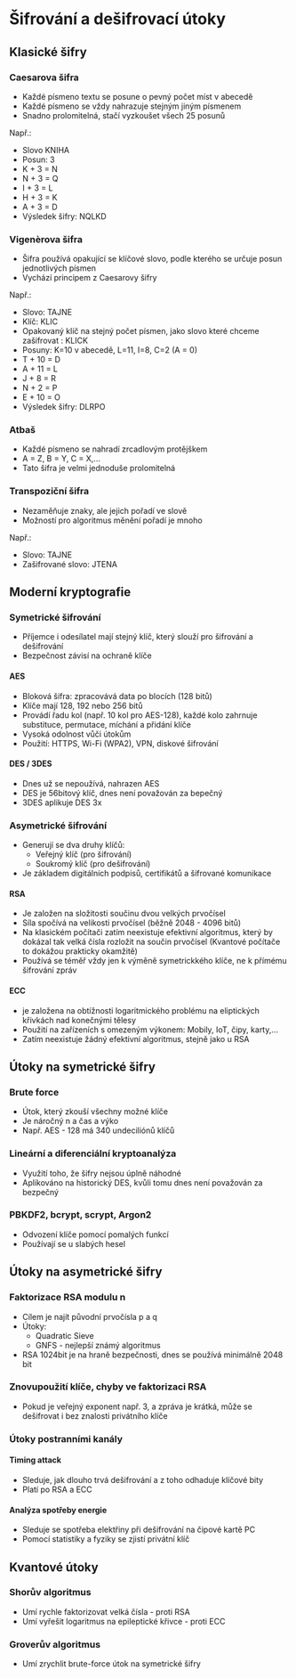 # Šifrování a dešifrovací útoky
## Klasické šifry
### Caesarova šifra
* Každé písmeno textu se posune o pevný počet míst v abecedě
* Každé písmeno se vždy nahrazuje stejným jiným písmenem
* Snadno prolomitelná, stačí vyzkoušet všech 25 posunů

Např.:
* Slovo KNIHA
* Posun: 3 
* K + 3 = N
* N + 3 = Q
* I + 3 = L
* H + 3 = K
* A + 3 = D 
* Výsledek šifry: NQLKD

### Vigenèrova šifra
* Šifra používá opakující se klíčové slovo, podle kterého se určuje posun jednotlivých písmen
* Vychází principem z Caesarovy šifry

Např.:
* Slovo: TAJNE
* Klíč: KLIC
* Opakovaný klíč na stejný počet písmen, jako slovo které chceme zašifrovat : KLICK
* Posuny: K=10 v abecedě, L=11, I=8, C=2  (A = 0)
* T + 10 = D
* A + 11 = L
* J + 8 = R
* N + 2 = P
* E + 10 = O
* Výsledek šifry: DLRPO

### Atbaš
* Každé písmeno se nahradí zrcadlovým protějškem
* A = Z, B = Y, C = X,...
* Tato šifra je velmi jednoduše prolomitelná

### Transpoziční šifra
* Nezaměňuje znaky, ale jejich pořadí ve slově 
* Možností pro algoritmus měnění pořadí je mnoho

Např.:
* Slovo: TAJNE
* Zašifrované slovo: JTENA

## Moderní kryptografie
### Symetrické šifrování
* Příjemce i odesílatel mají stejný klíč, který slouží pro šifrování a dešifrování
* Bezpečnost závisí na ochraně klíče
#### AES
*   Bloková šifra: zpracovává data po blocích (128 bitů)
*   Klíče mají 128, 192 nebo 256 bitů
*   Provádí řadu kol (např. 10 kol pro AES-128), každé kolo zahrnuje substituce, permutace, míchání a přidání klíče
*  Vysoká odolnost vůči útokům
* Použití: HTTPS, Wi-Fi (WPA2), VPN, diskové šifrování

#### DES / 3DES
* Dnes už se nepoužívá, nahrazen AES
* DES je 56bitový klíč, dnes není považován za bepečný
* 3DES aplikuje DES 3x

### Asymetrické šifrování
* Generují se dva druhy klíčů:
	* Veřejný klíč (pro šifrování)
	* Soukromý klíč (pro dešifrování)
* Je základem digitálních podpisů, certifikátů a šifrované komunikace

#### RSA 
* Je založen na složitosti součinu dvou velkých prvočísel
* Síla spočívá na velikosti prvočísel (běžně 2048 - 4096 bitů)
* Na klasickém počítači zatím neexistuje efektivní algoritmus, který by dokázal tak velká čísla rozložit na součin prvočísel (Kvantové počítače to dokážou prakticky okamžitě)
* Používá se téměř vždy jen k výměně symetrickkého klíče, ne k přímému šifrování zpráv

#### ECC
* je založena na obtížnosti logaritmického problému na eliptických křivkách nad konečnými tělesy
* Použití na zařízeních s omezeným výkonem: Mobily, IoT, čipy, karty,...
* Zatím neexistuje žádný efektivní algoritmus, stejně jako u RSA

## Útoky na symetrické šifry
### Brute force
* Útok, který zkouší všechny možné klíče
* Je náročný n a čas a výko
* Např. AES - 128 má 340 undeciliónů klíčů
### Lineární a diferenciální kryptoanalýza
* Využití toho, že šifry nejsou úplně náhodné
* Aplikováno na historický DES, kvůli tomu dnes není považován za bezpečný

### PBKDF2, bcrypt, scrypt, Argon2
* Odvození klíče pomocí pomalých funkcí
* Používají se u slabých hesel

## Útoky na asymetrické šifry

### Faktorizace RSA modulu n
* Cílem je najít původní prvočísla p a q
* Útoky:
	* Quadratic Sieve
	* GNFS - nejlepší známý algoritmus
* RSA 1024bit je na hraně bezpečnosti, dnes se používá minimálně 2048 bit

### Znovupoužití klíče, chyby ve faktorizaci RSA
* Pokud je veřejný exponent např. 3, a zpráva je krátká, může se dešifrovat i bez znalosti privátního klíče

### Útoky postranními kanály
#### Timing attack
* Sleduje, jak dlouho trvá dešifrování a z toho odhaduje klíčové bity
* Platí po RSA a ECC
#### Analýza spotřeby energie
* Sleduje se spotřeba elektřiny při dešifrování na čipové kartě PC
* Pomocí statistiky a fyziky se zjistí privátní klíč

## Kvantové útoky
### Shorův algoritmus
* Umí rychle faktorizovat velká čísla - proti RSA
* Umí vyřešit logaritmus na epileptické křivce - proti ECC

### Groverův algoritmus
* Umí zrychlit brute-force útok na symetrické šifry
